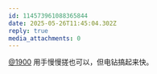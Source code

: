 ```yaml
---
id: 114573961088365844
date: 2025-05-26T11:45:04.302Z
reply: true
media_attachments: 0
---
```


[@1900](https://social.1900.live/@1900) 用手慢慢搓也可以，但电钻搞起来快。

